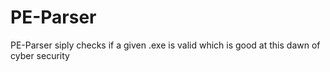 # PE-Parser
PE-Parser siply checks if a given .exe is valid which is good at this dawn of cyber security
